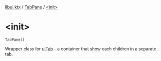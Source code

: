 [libui.ktx](../index.md) / [TabPane](index.md) / [&lt;init&gt;](./-init-.md)

# &lt;init&gt;

`TabPane()`

Wrapper class for [uiTab](../../libui/ui-tab.md) - a container that show each children in a separate tab.


